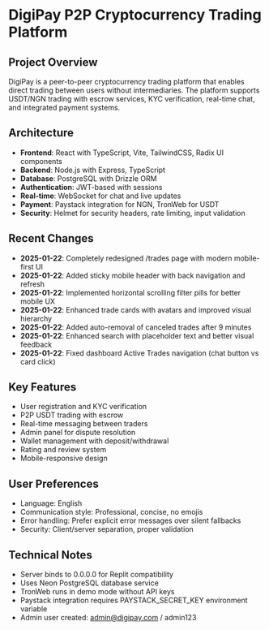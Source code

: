 # DigiPay P2P Cryptocurrency Trading Platform

## Project Overview
DigiPay is a peer-to-peer cryptocurrency trading platform that enables direct trading between users without intermediaries. The platform supports USDT/NGN trading with escrow services, KYC verification, real-time chat, and integrated payment systems.

## Architecture
- **Frontend**: React with TypeScript, Vite, TailwindCSS, Radix UI components
- **Backend**: Node.js with Express, TypeScript
- **Database**: PostgreSQL with Drizzle ORM
- **Authentication**: JWT-based with sessions
- **Real-time**: WebSocket for chat and live updates
- **Payment**: Paystack integration for NGN, TronWeb for USDT
- **Security**: Helmet for security headers, rate limiting, input validation

## Recent Changes
- **2025-01-22**: Completely redesigned /trades page with modern mobile-first UI
- **2025-01-22**: Added sticky mobile header with back navigation and refresh
- **2025-01-22**: Implemented horizontal scrolling filter pills for better mobile UX
- **2025-01-22**: Enhanced trade cards with avatars and improved visual hierarchy
- **2025-01-22**: Added auto-removal of canceled trades after 9 minutes
- **2025-01-22**: Enhanced search with placeholder text and better visual feedback
- **2025-01-22**: Fixed dashboard Active Trades navigation (chat button vs card click)

## Key Features
- User registration and KYC verification
- P2P USDT trading with escrow
- Real-time messaging between traders
- Admin panel for dispute resolution
- Wallet management with deposit/withdrawal
- Rating and review system
- Mobile-responsive design

## User Preferences
- Language: English
- Communication style: Professional, concise, no emojis
- Error handling: Prefer explicit error messages over silent fallbacks
- Security: Client/server separation, proper validation

## Technical Notes
- Server binds to 0.0.0.0 for Replit compatibility
- Uses Neon PostgreSQL database service
- TronWeb runs in demo mode without API keys
- Paystack integration requires PAYSTACK_SECRET_KEY environment variable
- Admin user created: admin@digipay.com / admin123
